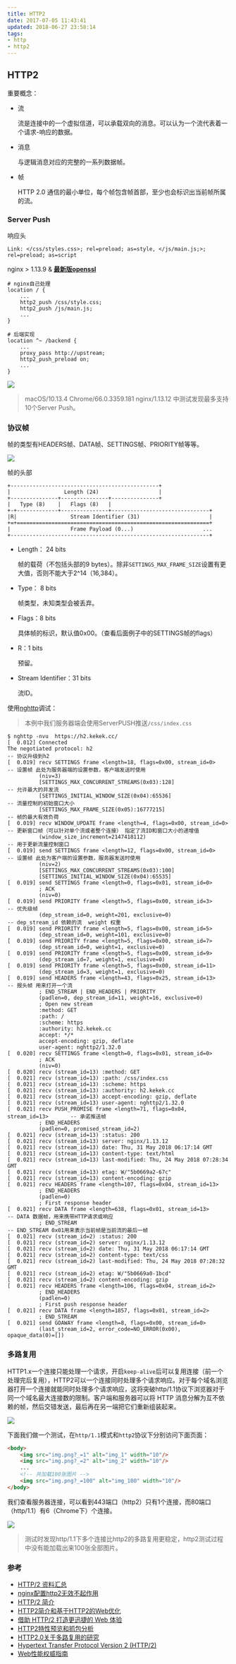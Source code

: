 ```yaml
---
title: HTTP2
date: 2017-07-05 11:43:41
updated: 2018-06-27 23:58:14
tags: 
- http
- http2
---
```

## HTTP2

重要概念：

- 流

    流是连接中的一个虚拟信道，可以承载双向的消息。可以认为一个流代表着一个请求-响应的数据。

- 消息

    与逻辑消息对应的完整的一系列数据帧。

- 帧

    HTTP 2.0 通信的最小单位，每个帧包含帧首部，至少也会标识出当前帧所属的流。

### Server Push

响应头
```
Link: </css/styles.css>; rel=preload; as=style, </js/main.js;>; rel=preload; as=script
```

nginx > 1.13.9 & **[最新版openssl](https://www.openssl.org/source/)**

``` nginx
# nginx自己处理
location / {
    ...
    http2_push /css/style.css;
    http2_push /js/main.js;
    ...
}
```

``` nginx 
# 后端实现
location ^~ /backend {
    ...
    proxy_pass http://upstream;
    http2_push_preload on;
    ...
}
```

![](/images/http2-server-push.png)

> macOS/10.13.4 Chrome/66.0.3359.181 nginx/1.13.12 中测试发现最多支持10个Server Push。

### 协议帧
帧的类型有HEADERS帧、DATA帧、SETTINGS帧、PRIORITY帧等等。

![](/images/http2-binary-framing.png)

帧的头部
```
+-----------------------------------------------+
|                 Length (24)                   |
+---------------+---------------+---------------+
|   Type (8)    |   Flags (8)   |
+-+-------------+---------------+-------------------------------+
|R|                 Stream Identifier (31)                      |
+=+=============================================================+
|                   Frame Payload (0...)                      ...
+---------------------------------------------------------------+
```

- Length： 24 bits
    
    帧的载荷（不包括头部的9 bytes）。除非`SETTINGS_MAX_FRAME_SIZE`设置有更大值，否则不能大于2^14（16,384）。

- Type： 8 bits

    帧类型，未知类型会被丢弃。

- Flags：8 bits

    具体帧的标识，默认值0x00。（查看后面例子中的SETTINGS帧的flags）

- R：1 bits

    预留。

- Stream Identifier：31 bits

    流ID。


使用[nghttp](https://nghttp2.org/)调试：
> 本例中我们服务器端会使用ServerPUSH推送`/css/index.css`

``` shell 
$ nghttp -nvu  https://h2.kekek.cc/
[  0.012] Connected
The negotiated protocol: h2                                                 -- 协议升级到h2
[  0.019] recv SETTINGS frame <length=18, flags=0x00, stream_id=0>          -- 设置帧 此处为服务器端的设置参数，客户端发送时使用
          (niv=3)
          [SETTINGS_MAX_CONCURRENT_STREAMS(0x03):128]                       -- 允许最大的并发流
          [SETTINGS_INITIAL_WINDOW_SIZE(0x04):65536]                        -- 流量控制的初始窗口大小
          [SETTINGS_MAX_FRAME_SIZE(0x05):16777215]                          -- 帧的最大有效负荷
[  0.019] recv WINDOW_UPDATE frame <length=4, flags=0x00, stream_id=0>      -- 更新窗口帧（可以针对单个流或者整个连接） 指定了流ID和窗口大小的递增值
          (window_size_increment=2147418112)                                -- 用于更新流量控制窗口
[  0.019] send SETTINGS frame <length=12, flags=0x00, stream_id=0>          -- 设置帧 此处为客户端的设置参数，服务器发送时使用
          (niv=2)
          [SETTINGS_MAX_CONCURRENT_STREAMS(0x03):100]
          [SETTINGS_INITIAL_WINDOW_SIZE(0x04):65535]
[  0.019] send SETTINGS frame <length=0, flags=0x01, stream_id=0>
          ; ACK
          (niv=0)
[  0.019] send PRIORITY frame <length=5, flags=0x00, stream_id=3>            -- 优先级帧 
          (dep_stream_id=0, weight=201, exclusive=0)                         -- dep_stream_id 依赖的流  weight 权重
[  0.019] send PRIORITY frame <length=5, flags=0x00, stream_id=5>
          (dep_stream_id=0, weight=101, exclusive=0)
[  0.019] send PRIORITY frame <length=5, flags=0x00, stream_id=7>
          (dep_stream_id=0, weight=1, exclusive=0)
[  0.019] send PRIORITY frame <length=5, flags=0x00, stream_id=9>
          (dep_stream_id=7, weight=1, exclusive=0)
[  0.019] send PRIORITY frame <length=5, flags=0x00, stream_id=11>
          (dep_stream_id=3, weight=1, exclusive=0)
[  0.019] send HEADERS frame <length=43, flags=0x25, stream_id=13>           -- 报头帧 用来打开一个流
          ; END_STREAM | END_HEADERS | PRIORITY       
          (padlen=0, dep_stream_id=11, weight=16, exclusive=0)
          ; Open new stream
          :method: GET
          :path: /
          :scheme: https
          :authority: h2.kekek.cc
          accept: */*
          accept-encoding: gzip, deflate
          user-agent: nghttp2/1.32.0
[  0.020] recv SETTINGS frame <length=0, flags=0x01, stream_id=0>
          ; ACK
          (niv=0)
[  0.020] recv (stream_id=13) :method: GET
[  0.021] recv (stream_id=13) :path: /css/index.css
[  0.021] recv (stream_id=13) :scheme: https
[  0.021] recv (stream_id=13) :authority: h2.kekek.cc
[  0.021] recv (stream_id=13) accept-encoding: gzip, deflate
[  0.021] recv (stream_id=13) user-agent: nghttp2/1.32.0
[  0.021] recv PUSH_PROMISE frame <length=71, flags=0x04, stream_id=13>       -- 承诺推送帧
          ; END_HEADERS
          (padlen=0, promised_stream_id=2)
[  0.021] recv (stream_id=13) :status: 200
[  0.021] recv (stream_id=13) server: nginx/1.13.12
[  0.021] recv (stream_id=13) date: Thu, 31 May 2018 06:17:14 GMT
[  0.021] recv (stream_id=13) content-type: text/html
[  0.021] recv (stream_id=13) last-modified: Thu, 24 May 2018 07:28:34 GMT
[  0.021] recv (stream_id=13) etag: W/"5b0669a2-67c"
[  0.021] recv (stream_id=13) content-encoding: gzip
[  0.021] recv HEADERS frame <length=107, flags=0x04, stream_id=13>
          ; END_HEADERS
          (padlen=0)
          ; First response header
[  0.021] recv DATA frame <length=638, flags=0x01, stream_id=13>              -- DATA 数据帧，用来携带HTTP请求或响应
          ; END_STREAM                                                        -- END_STREAM 0x01用来表示当前帧是当前流的最后一帧
[  0.021] recv (stream_id=2) :status: 200
[  0.021] recv (stream_id=2) server: nginx/1.13.12
[  0.021] recv (stream_id=2) date: Thu, 31 May 2018 06:17:14 GMT
[  0.021] recv (stream_id=2) content-type: text/css
[  0.021] recv (stream_id=2) last-modified: Thu, 24 May 2018 07:28:32 GMT
[  0.021] recv (stream_id=2) etag: W/"5b0669a0-1bcd"
[  0.021] recv (stream_id=2) content-encoding: gzip
[  0.021] recv HEADERS frame <length=106, flags=0x04, stream_id=2>
          ; END_HEADERS
          (padlen=0)
          ; First push response header
[  0.021] recv DATA frame <length=1857, flags=0x01, stream_id=2>
          ; END_STREAM
[  0.021] send GOAWAY frame <length=8, flags=0x00, stream_id=0>
          (last_stream_id=2, error_code=NO_ERROR(0x00), opaque_data(0)=[])
```

### 多路复用
HTTP1.x一个连接只能处理一个请求，开启`keep-alive`后可以复用连接（前一个处理完后复用），HTTP2可以一个连接同时处理多个请求响应。对于每个域名浏览器打开一个连接就能同时处理多个请求响应，这将突破http/1.1协议下浏览器对于同一个域名最大连接数的限制。客户端和服务器可以将 HTTP 消息分解为互不依赖的帧，然后交错发送，最后再在另一端把它们重新组装起来。

![](/images/http2-multiplexing.png)

下面我们做一个测试，在`http/1.1`模式和`http2`协议下分别访问下面页面：
``` html
<body>
    <img src="img.png?_=1" alt="img_1" width="10"/>
    <img src="img.png?_=2" alt="img_2" width="10"/>
    ...
    <!-- 共加载100张图片 -->
    <img src="img.png?_=100" alt="img_100" width="10"/>
</body>
```

我们查看服务器连接，可以看到443端口（http2）只有1个连接，而80端口（http/1.1）有6（Chrome下）个连接。

![](/images/http2-connections.png)

> 测试时发现http/1.1下多个连接比http2的多路复用更稳定，http2测试过程中没有能加载出来100张全部图片。

### 参考
- [HTTP/2 资料汇总](https://imququ.com/post/http2-resource.html)
- [nginx配置http2无效不起作用](https://www.phpsong.com/2818.html)
- [HTTP/2 简介](https://developers.google.com/web/fundamentals/performance/http2/?hl=zh-cn)
- [HTTP2简介和基于HTTP2的Web优化](https://github.com/creeperyang/blog/issues/23)
- [借助 HTTP/2 打造更迅捷的 Web 体验](https://w3ctech.com/topic/862)
- [HTTP2特性预览和抓包分析](http://www.cnblogs.com/etoah/p/5891285.html)
- [HTTP2.0关于多路复用的研究](https://www.nihaoshijie.com.cn/index.php/archives/698/)
- [Hypertext Transfer Protocol Version 2 (HTTP/2)](https://httpwg.org/specs/rfc7540.html)
- [Web性能权威指南](https://book.douban.com/subject/25856314/)
